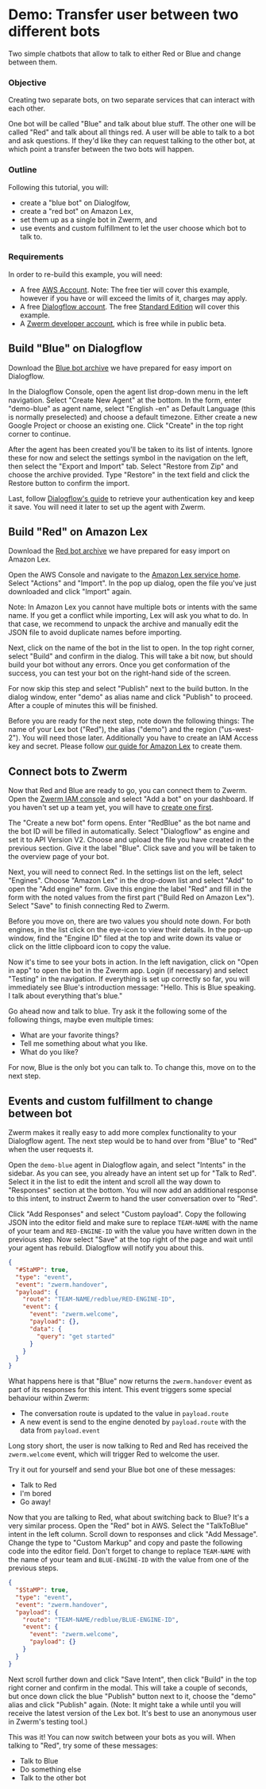 # Demo: Transfer user between two different bots
Two simple chatbots that allow to talk to either Red or Blue and change between them.

### Objective
Creating two separate bots, on two separate services that can interact with each other.

One bot will be called "Blue" and talk about blue stuff. The other one will be called "Red" and talk about all things red.
A user will be able to talk to a bot and ask questions. If they'd like they can request talking to the other bot, at which point a transfer between the two bots will happen.

### Outline
Following this tutorial, you will:
* create a "blue bot" on Dialoglfow,
* create a "red bot" on Amazon Lex,
* set them up as a single bot in Zwerm, and
* use events and custom fulfillment to let the user choose which bot to talk to.

### Requirements
In order to re-build this example, you will need:
* A free [AWS Account](https://aws.amazon.com/account/). Note: The free tier will cover this example, however if you have or will exceed the limits of it, charges may apply.
* A free [Dialogflow account](https://dialogflow.com/docs/getting-started/create-account). The free [Standard Edition](https://dialogflow.com/pricing) will cover this example.
* A [Zwerm developer account](https://iam.zwerm.io/register), which is free while in public beta.  

## Build "Blue" on Dialogflow
Download the [Blue bot archive](./Blue/demo-blue.zip) we have prepared for easy import on Dialogflow.

In the Dialogflow Console, open the agent list drop-down menu in the left navigation. Select "Create New Agent" at the bottom. In the form, enter "demo-blue" as agent name, select "English -en" as Default Language (this is normally preselected) and choose a default timezone. Either create a new Google Project or choose an existing one. Click "Create" in the top right corner to continue.

After the agent has been created you'll be taken to its list of intents. Ignore these for now and select the settings symbol in the navigation on the left, then select the "Export and Import" tab. Select "Restore from Zip" and choose the archive provided. Type "Restore" in the text field and click the Restore button to confirm the import.

Last, follow [Dialogflow's guide](https://dialogflow.com/docs/reference/v2-auth-setup) to retrieve your authentication key and keep it save. You will need it later to set up the agent with Zwerm.

## Build "Red" on Amazon Lex 
Download the [Red bot archive](./Red/Red_Bot_LEX.zip) we have prepared for easy import on Amazon Lex.

Open the AWS Console and navigate to the [Amazon Lex service home](https://us-west-2.console.aws.amazon.com/lex/home?region=us-west-2#bots:). Select "Actions" and "Import". In the pop up dialog, open the file you've just downloaded and click "Import" again. 

Note: In Amazon Lex you cannot have multiple bots or intents with the same name. If you get a conflict while importing, Lex will ask you what to do. In that case, we recommend to unpack the archive and manually edit the JSON file to avoid duplicate names before importing.

Next, click on the name of the bot in the list to open. In the top right corner, select "Build" and confirm in the dialog. This will take a bit now, but should build your bot without any errors. Once you get conformation of the success, you can test your bot on the right-hand side of the screen. 

For now skip this step and select "Publish" next to the build button. In the dialog window, enter "demo" as alias name and click "Publish" to proceed. After a couple of minutes this will be finished.

Before you are ready for the next step, note down the following things: The name of your Lex bot ("Red"), the alias ("demo") and the region ("us-west-2"). You will need those later.
Additionally you have to create an IAM Access key and secret. Please follow [our guide for Amazon Lex](https://prefer.atlassian.net/wiki/spaces/ZWER/pages/178683958/Add+a+bot#Addabot-AmazonLex) to create them.

## Connect bots to Zwerm
Now that Red and Blue are ready to go, you can connect them to Zwerm. Open the [Zwerm IAM console](https://iam.zwerm.io/) and select "Add a bot" on your dashboard. If you haven't set up a team yet, you will have to [create one first](https://iam.zwerm.io/settings#/teams).

The "Create a new bot" form opens. Enter "RedBlue" as the bot name and the bot ID will be filled in automatically. Select "Dialogflow" as engine and set it to API Version V2. Choose and upload the file you have created in the previous section. Give it the label "Blue". Click save and you will be taken to the overview page of your bot.

Next, you will need to connect Red. In the settings list on the left, select "Engines". Choose "Amazon Lex" in the drop-down list and select "Add" to open the "Add engine" form. Give this engine the label "Red" and fill in the form with the noted values from the first part ("Build Red on Amazon Lex"). Select "Save" to finish connecting Red to Zwerm.

Before you move on, there are two values you should note down. For both engines, in the list click on the eye-icon to view their details. In the pop-up window, find the "Engine ID" filed at the top and write down its value or click on the little clipboard icon to copy the value.

Now it's time to see your bots in action. In the left navigation, click on "Open in app" to open the bot in the Zwerm app. Login (if necessary) and select "Testing" in the navigation. If everything is set up correctly so far, you will immediately see Blue's introduction message: "Hello. This is Blue speaking. I talk about everything that's blue."

Go ahead now and talk to blue. Try ask it the following some of the following things, maybe even multiple times:
- What are your favorite things?
- Tell me something about what you like.
- What do you like?

For now, Blue is the only bot you can talk to. To change this, move on to the next step.

## Events and custom fulfillment to change between bot

Zwerm makes it really easy to add more complex functionality to your Dialogflow agent. The next step would be to hand over from "Blue" to "Red" when the user requests it.

Open the `demo-blue` agent in Dialogflow again, and select "Intents" in the sidebar. As you can see, you already have an intent set up for "Talk to Red". Select it in the list to edit the intent and scroll all the way down to "Responses" section at the bottom. You will now add an additional response to this intent, to instruct Zwerm to hand the user conversation over to "Red".

Click "Add Responses" and select "Custom payload". Copy the following JSON into the editor field and make sure to replace `TEAM-NAME` with the name of your team and `RED-ENGINE-ID` with the value you have written down in the previous step.
Now select "Save" at the top right of the page and wait until your agent has rebuild. Dialogflow will notify you about this.

```json
{
  "#StaMP": true,
  "type": "event",
  "event": "zwerm.handover",
  "payload": {
    "route": "TEAM-NAME/redblue/RED-ENGINE-ID",
    "event": {
      "event": "zwerm.welcome",
      "payload": {},
      "data": {
        "query": "get started"
      }
    }
  }
}
```
What happens here is that "Blue" now returns the `zwerm.handover` event as part of its responses for this intent. This event triggers some special behaviour within Zwerm:
* The conversation route is updated to the value in `payload.route`
* A new event is send to the engine denoted by `payload.route` with the data from `payload.event`

Long story short, the user is now talking to Red and Red has received the `zwerm.welcome` event, which will trigger Red to welcome the user.

Try it out for yourself and send your Blue bot one of these messages:
* Talk to Red
* I'm bored
* Go away!


Now that you are talking to Red, what about switching back to Blue? It's a very similar process. Open the "Red" bot in AWS. Select the "TalkToBlue" intent in the left column. Scroll down to responses and click "Add Message". Change the type to "Custom Markup" and copy and paste the following code into the editor field. Don't forget to change to replace `TEAM-NAME` with the name of your team and `BLUE-ENGINE-ID` with the value from one of the previous steps.

```json
{
  "$StaMP": true,
  "type": "event",
  "event": "zwerm.handover",
  "payload": {
    "route": "TEAM-NAME/redblue/BLUE-ENGINE-ID",
    "event": {
      "event": "zwerm.welcome",
      "payload": {}
    }
  }
}
```

Next scroll further down and click "Save Intent", then click "Build" in the top right corner and confirm in the modal. This will take a couple of seconds, but once down click the blue "Publish" button next to it, choose the "demo" alias and click "Publish" again. (Note: It might take a while until you will receive the latest version of the Lex bot. It's best to use an anonymous user in Zwerm's testing tool.)

This was it! You can now switch between your bots as you will. When talking to "Red", try some of these messages:
* Talk to Blue
* Do something else
* Talk to the other bot
